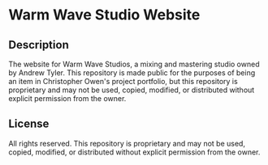 # Warm Wave Studio Website

## Description

The website for Warm Wave Studios, a mixing and mastering studio owned by Andrew Tyler. This repository is made public for the purposes of being an item in Christopher Owen's project portfolio, but this repository is proprietary and may not be used, copied, modified, or distributed without explicit permission from the owner.

## License

All rights reserved. This repository is proprietary and may not be used, copied, modified, or distributed without explicit permission from the owner.
